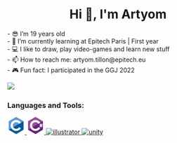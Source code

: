 <h1 align="center">Hi 👋, I'm Artyom</h1>
- 😎 I’m 19 years old<br/>
- 📗 I’m currently learning at Epitech Paris | First year<br/>
- 💻 I like to draw, play video-games and learn new stuff<br/>
- 📫 How to reach me: artyom.tillon@epitech.eu<br/>
- 🎮 Fun fact: I participated in the GGJ 2022<br/>

<p align="left">
</p>

<p align = "left">
  <img src = "https://github-readme-stats.vercel.app/api?username=NotAJunkie2&show_icons=true&theme=merko&line_height=27">
</p>

<h3 align="left">Languages and Tools:</h3>
<p align="left"> <a href="https://www.cprogramming.com/" target="_blank" rel="noreferrer"> <img src="https://raw.githubusercontent.com/devicons/devicon/master/icons/c/c-original.svg" alt="c" width="40" height="40"/> </a> <a href="https://www.w3schools.com/cs/" target="_blank" rel="noreferrer"> <img src="https://raw.githubusercontent.com/devicons/devicon/master/icons/csharp/csharp-original.svg" alt="csharp" width="40" height="40"/> </a> <a href="https://www.adobe.com/in/products/illustrator.html" target="_blank" rel="noreferrer"> <img src="https://www.vectorlogo.zone/logos/adobe_illustrator/adobe_illustrator-icon.svg" alt="illustrator" width="40" height="40"/> </a> <a href="https://unity.com/" target="_blank" rel="noreferrer"> <img src="https://www.vectorlogo.zone/logos/unity3d/unity3d-icon.svg" alt="unity" width="40" height="40"/> </a> </p>

